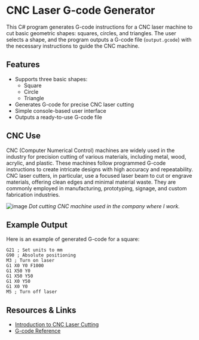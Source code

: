 # CNC Laser G-code Generator

This C# program generates G-code instructions for a CNC laser machine to cut basic geometric shapes: squares, circles, and triangles. The user selects a shape, and the program outputs a G-code file (`output.gcode`) with the necessary instructions to guide the CNC machine.

## Features

- Supports three basic shapes:
  - Square
  - Circle
  - Triangle
- Generates G-code for precise CNC laser cutting
- Simple console-based user interface
- Outputs a ready-to-use G-code file

## CNC Use
CNC (Computer Numerical Control) machines are widely used in the industry for precision cutting of various materials, including metal, wood, acrylic, and plastic. These machines follow programmed G-code instructions to create intricate designs with high accuracy and repeatability. CNC laser cutters, in particular, use a focused laser beam to cut or engrave materials, offering clean edges and minimal material waste. They are commonly employed in manufacturing, prototyping, signage, and custom fabrication industries.

![image](https://github.com/user-attachments/assets/319255b0-c939-40ea-bf71-90babbe071c4)
*Dot cutting CNC machine used in the company where I work.*

## Example Output

Here is an example of generated G-code for a square:

```gcode
G21 ; Set units to mm
G90 ; Absolute positioning
M3 ; Turn on laser
G1 X0 Y0 F1000
G1 X50 Y0
G1 X50 Y50
G1 X0 Y50
G1 X0 Y0
M5 ; Turn off laser
```

## Resources & Links

- [Introduction to CNC Laser Cutting](https://example.com/cnc_intro)
- [G-code Reference](https://example.com/gcode_reference)

